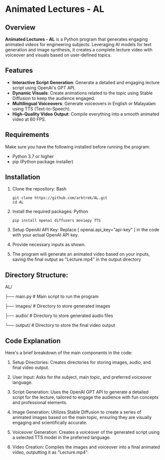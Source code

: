# Animated Lectures - AL

## Overview

**Animated Lectures - AL** is a Python program that generates engaging animated videos for engineering subjects. Leveraging AI models for text generation and image synthesis, it creates a complete lecture video with voiceover and visuals based on user-defined topics.

## Features

- **Interactive Script Generation**: Generate a detailed and engaging lecture script using OpenAI's GPT API.
- **Dynamic Visuals**: Create animations related to the topic using Stable Diffusion to keep the audience engaged.
- **Multilingual Voiceovers**: Generate voiceovers in English or Malayalam using TTS (Text-to-Speech).
- **High-Quality Video Output**: Compile everything into a smooth animated video at 60 FPS.

## Requirements

Make sure you have the following installed before running the program:

- Python 3.7 or higher
- pip (Python package installer)

## Installation

1. Clone the repository:
    Bash
     ```
     git clone https://github.com/arktrek/AL.git
     cd AL
     ```
   
2. Install the required packages:
     Python
     ``` 
     pip install openai diffusers moviepy TTS
     ```
3. Setup OpenAI API Key: Replace [ openai.api_key="api-key" ] in the code with your actual OpenAI API key.
4. Provide necessary inputs as shown.
5. The program will generate an animated video based on your inputs, saving the final output as "Lecture.mp4" in the output directory

## Directory Structure:
AL/

├── main.py             # Main script to run the program

├── images/             # Directory to store generated images

├── audio/              # Directory to store generated audio files

└── output/             # Directory to store the final video output

## Code Explanation
Here's a brief breakdown of the main components in the code:

1. Setup Directories: Creates directories for storing images, audio, and final video output.

2. User Input: Asks for the subject, main topic, and preferred voiceover language.

3. Script Generation: Uses the OpenAI GPT API to generate a detailed script for the lecture, tailored to engage the audience with fun concepts and professional elements.

4. Image Generation: Utilizes Stable Diffusion to create a series of animated images based on the main topic, ensuring they are visually engaging and scientifically accurate.

5. Voiceover Generation: Creates a voiceover of the generated script using a selected TTS model in the preferred language.

6. Video Creation: Compiles the images and voiceover into a final animated video, outputting it as "Lecture.mp4".
